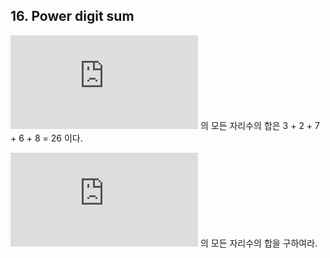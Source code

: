 ## 16. Power digit sum

![\large 2^{15} = 32768](https://latex.codecogs.com/png.latex?%5Clarge%202%5E%7B15%7D%20%3D%2032768) 의 모든 자리수의 합은 3 + 2 + 7 + 6 + 8 = 26 이다.

![\large 2^{1000}](https://latex.codecogs.com/png.latex?%5Clarge%202%5E%7B1000%7D) 의 모든 자리수의 합을 구하여라.
